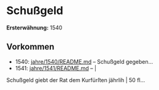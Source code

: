 # Schußgeld

**Ersterwähnung:** 1540

## Vorkommen
- 1540: [jahre/1540/README.md](../jahre/1540/README.md) – Schußgeld gegeben...
- 1541: [jahre/1541/README.md](../jahre/1541/README.md) – |

Schußgeld giebt der Rat dem Kurfürſten jährlih |
50 fl...
